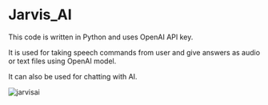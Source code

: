 # Jarvis_AI

This code is written in Python and uses OpenAI API key.

It is used for taking speech commands from user and give answers as audio or text files using OpenAI model.

It can also be used for chatting with AI.

![jarvisai](https://github.com/piyushverma2001/Jarvis_AI/assets/76246211/5c1350f1-039f-4fa7-b8a0-a2ef29d325ee)
